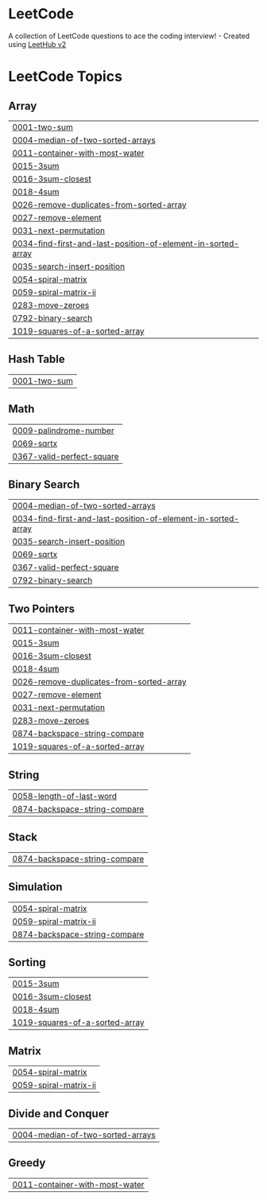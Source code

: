 # LeetCode
A collection of LeetCode questions to ace the coding interview! - Created using [LeetHub v2](https://github.com/arunbhardwaj/LeetHub-2.0)

<!---LeetCode Topics Start-->
# LeetCode Topics
## Array
|  |
| ------- |
| [0001-two-sum](https://github.com/sxw77435/LeetCode/tree/master/0001-two-sum) |
| [0004-median-of-two-sorted-arrays](https://github.com/sxw77435/LeetCode/tree/master/0004-median-of-two-sorted-arrays) |
| [0011-container-with-most-water](https://github.com/sxw77435/LeetCode/tree/master/0011-container-with-most-water) |
| [0015-3sum](https://github.com/sxw77435/LeetCode/tree/master/0015-3sum) |
| [0016-3sum-closest](https://github.com/sxw77435/LeetCode/tree/master/0016-3sum-closest) |
| [0018-4sum](https://github.com/sxw77435/LeetCode/tree/master/0018-4sum) |
| [0026-remove-duplicates-from-sorted-array](https://github.com/sxw77435/LeetCode/tree/master/0026-remove-duplicates-from-sorted-array) |
| [0027-remove-element](https://github.com/sxw77435/LeetCode/tree/master/0027-remove-element) |
| [0031-next-permutation](https://github.com/sxw77435/LeetCode/tree/master/0031-next-permutation) |
| [0034-find-first-and-last-position-of-element-in-sorted-array](https://github.com/sxw77435/LeetCode/tree/master/0034-find-first-and-last-position-of-element-in-sorted-array) |
| [0035-search-insert-position](https://github.com/sxw77435/LeetCode/tree/master/0035-search-insert-position) |
| [0054-spiral-matrix](https://github.com/sxw77435/LeetCode/tree/master/0054-spiral-matrix) |
| [0059-spiral-matrix-ii](https://github.com/sxw77435/LeetCode/tree/master/0059-spiral-matrix-ii) |
| [0283-move-zeroes](https://github.com/sxw77435/LeetCode/tree/master/0283-move-zeroes) |
| [0792-binary-search](https://github.com/sxw77435/LeetCode/tree/master/0792-binary-search) |
| [1019-squares-of-a-sorted-array](https://github.com/sxw77435/LeetCode/tree/master/1019-squares-of-a-sorted-array) |
## Hash Table
|  |
| ------- |
| [0001-two-sum](https://github.com/sxw77435/LeetCode/tree/master/0001-two-sum) |
## Math
|  |
| ------- |
| [0009-palindrome-number](https://github.com/sxw77435/LeetCode/tree/master/0009-palindrome-number) |
| [0069-sqrtx](https://github.com/sxw77435/LeetCode/tree/master/0069-sqrtx) |
| [0367-valid-perfect-square](https://github.com/sxw77435/LeetCode/tree/master/0367-valid-perfect-square) |
## Binary Search
|  |
| ------- |
| [0004-median-of-two-sorted-arrays](https://github.com/sxw77435/LeetCode/tree/master/0004-median-of-two-sorted-arrays) |
| [0034-find-first-and-last-position-of-element-in-sorted-array](https://github.com/sxw77435/LeetCode/tree/master/0034-find-first-and-last-position-of-element-in-sorted-array) |
| [0035-search-insert-position](https://github.com/sxw77435/LeetCode/tree/master/0035-search-insert-position) |
| [0069-sqrtx](https://github.com/sxw77435/LeetCode/tree/master/0069-sqrtx) |
| [0367-valid-perfect-square](https://github.com/sxw77435/LeetCode/tree/master/0367-valid-perfect-square) |
| [0792-binary-search](https://github.com/sxw77435/LeetCode/tree/master/0792-binary-search) |
## Two Pointers
|  |
| ------- |
| [0011-container-with-most-water](https://github.com/sxw77435/LeetCode/tree/master/0011-container-with-most-water) |
| [0015-3sum](https://github.com/sxw77435/LeetCode/tree/master/0015-3sum) |
| [0016-3sum-closest](https://github.com/sxw77435/LeetCode/tree/master/0016-3sum-closest) |
| [0018-4sum](https://github.com/sxw77435/LeetCode/tree/master/0018-4sum) |
| [0026-remove-duplicates-from-sorted-array](https://github.com/sxw77435/LeetCode/tree/master/0026-remove-duplicates-from-sorted-array) |
| [0027-remove-element](https://github.com/sxw77435/LeetCode/tree/master/0027-remove-element) |
| [0031-next-permutation](https://github.com/sxw77435/LeetCode/tree/master/0031-next-permutation) |
| [0283-move-zeroes](https://github.com/sxw77435/LeetCode/tree/master/0283-move-zeroes) |
| [0874-backspace-string-compare](https://github.com/sxw77435/LeetCode/tree/master/0874-backspace-string-compare) |
| [1019-squares-of-a-sorted-array](https://github.com/sxw77435/LeetCode/tree/master/1019-squares-of-a-sorted-array) |
## String
|  |
| ------- |
| [0058-length-of-last-word](https://github.com/sxw77435/LeetCode/tree/master/0058-length-of-last-word) |
| [0874-backspace-string-compare](https://github.com/sxw77435/LeetCode/tree/master/0874-backspace-string-compare) |
## Stack
|  |
| ------- |
| [0874-backspace-string-compare](https://github.com/sxw77435/LeetCode/tree/master/0874-backspace-string-compare) |
## Simulation
|  |
| ------- |
| [0054-spiral-matrix](https://github.com/sxw77435/LeetCode/tree/master/0054-spiral-matrix) |
| [0059-spiral-matrix-ii](https://github.com/sxw77435/LeetCode/tree/master/0059-spiral-matrix-ii) |
| [0874-backspace-string-compare](https://github.com/sxw77435/LeetCode/tree/master/0874-backspace-string-compare) |
## Sorting
|  |
| ------- |
| [0015-3sum](https://github.com/sxw77435/LeetCode/tree/master/0015-3sum) |
| [0016-3sum-closest](https://github.com/sxw77435/LeetCode/tree/master/0016-3sum-closest) |
| [0018-4sum](https://github.com/sxw77435/LeetCode/tree/master/0018-4sum) |
| [1019-squares-of-a-sorted-array](https://github.com/sxw77435/LeetCode/tree/master/1019-squares-of-a-sorted-array) |
## Matrix
|  |
| ------- |
| [0054-spiral-matrix](https://github.com/sxw77435/LeetCode/tree/master/0054-spiral-matrix) |
| [0059-spiral-matrix-ii](https://github.com/sxw77435/LeetCode/tree/master/0059-spiral-matrix-ii) |
## Divide and Conquer
|  |
| ------- |
| [0004-median-of-two-sorted-arrays](https://github.com/sxw77435/LeetCode/tree/master/0004-median-of-two-sorted-arrays) |
## Greedy
|  |
| ------- |
| [0011-container-with-most-water](https://github.com/sxw77435/LeetCode/tree/master/0011-container-with-most-water) |
<!---LeetCode Topics End-->